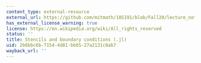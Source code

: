 ```yaml
---
content_type: external-resource
external_url: https://github.com/mitmath/18S191/blob/Fall20/lecture_notebooks/week12/stencils_and_BC.jl
has_external_license_warning: true
license: https://en.wikipedia.org/wiki/All_rights_reserved
status: ''
title: Stencils and boundary conditions (.jl)
uid: 2b6bbc6b-7154-4d81-bbb5-27a2131c8ab7
wayback_url: ''
---
```

